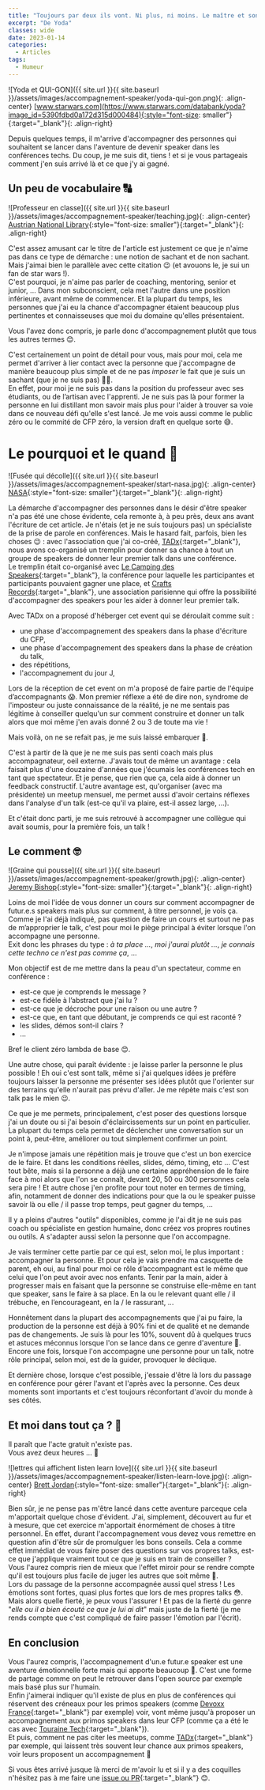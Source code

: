 ```yaml
---
title: "Toujours par deux ils vont. Ni plus, ni moins. Le maître et son apprenti."
excerpt: "De Yoda"
classes: wide
date: 2023-01-14
categories:
  - Articles
tags:
  - Humeur
---
```

![Yoda et QUI-GON]({{ site.url }}{{ site.baseurl }}/assets/images/accompagnement-speaker/yoda-qui-gon.png){: .align-center}
[www.starwars.com](https://www.starwars.com/databank/yoda?image_id=5390fdbd0a172d315d000484){:style="font-size: smaller"}{:target="_blank"}{: .align-right}

Depuis quelques temps, il m'arrive d'accompagner des personnes qui souhaitent se lancer dans l'aventure de devenir speaker dans les conférences techs.
Du coup, je me suis dit, tiens ! et si je vous partageais comment j'en suis arrivé là et ce que j'y ai gagné.

## Un peu de vocabulaire 🔠

![Professeur en classe]({{ site.url }}{{ site.baseurl }}/assets/images/accompagnement-speaker/teaching.jpg){: .align-center}
[Austrian National Library](https://unsplash.com/fr/photos/GxB6Pbi4Jzg?utm_source=unsplash&utm_medium=referral&utm_content=creditShareLink){:style="font-size: smaller"}{:target="_blank"}{: .align-right}

C'est assez amusant car le titre de l'article est justement ce que je n'aime pas dans ce type de démarche : une notion de sachant et de non sachant.
Mais j'aimai bien le parallèle avec cette citation 😉 (et avouons le, je sui un fan de star wars !).  
C'est pourquoi, je n'aime pas parler de coaching, mentoring, senior et junior, ... 
Dans mon subconscient, cela met l'autre dans une position inférieure, avant même de commencer.
Et la plupart du temps, les personnes que j'ai eu la chance d'accompagner étaient beaucoup plus pertinentes et connaisseuses que moi du domaine qu'elles présentaient.

Vous l'avez donc compris, je parle donc d'accompagnement plutôt que tous les autres termes 😊.

C'est certainement un point de détail pour vous, mais pour moi, cela me permet d'arriver à lier contact avec la personne que j'accompagne de manière beaucoup plus simple et de ne pas _imposer_ le fait que je suis un sachant (que je ne suis pas) 🤷‍♂️.  
En effet, pour moi je ne suis pas dans la position du professeur avec ses étudiants, ou de l’artisan avec l'apprenti.
Je ne suis pas là pour former la personne en lui distillant mon savoir mais plus pour l'aider à trouver sa voie dans ce nouveau défi qu'elle s'est lancé.
Je me vois aussi comme le public zéro ou le commité de CFP zéro, la version draft en quelque sorte 😅.

# Le pourquoi et le quand 🤔

![Fusée qui décolle]({{ site.url }}{{ site.baseurl }}/assets/images/accompagnement-speaker/start-nasa.jpg){: .align-center}
[NASA](https://unsplash.com/fr/photos/n463SoeSiVY?utm_source=unsplash&utm_medium=referral&utm_content=creditShareLink){:style="font-size: smaller"}{:target="_blank"}{: .align-right}

La démarche d'accompagner des personnes dans le désir d'être speaker n'a pas été une chose évidente, cela remonte à, à peu près, deux ans avant l'écriture de cet article.
Je n'étais (et je ne suis toujours pas) un spécialiste de la prise de parole en conférences.
Mais le hasard fait, parfois, bien les choses 😉 : avec l'association que j'ai co-créé, [TADx](https://www.tadx.fr){:target="_blank"}, nous avons co-organisé un tremplin pour donner sa chance à tout un groupe de speakers de donner leur premier talk dans une conférence.  
Le tremplin était co-organisé avec [Le Camping des Speakers](https://camping-speakers.fr/){:target="_blank"}, la conférence pour laquelle les participantes et participants pouvaient gagner une place, et [Crafts Records](https://craftsrecords.org/){:target="_blank"}, une association parisienne qui offre la possibilité d'accompagner des speakers pour les aider à donner leur premier talk.

Avec TADx on a proposé d'héberger cet event qui se déroulait comme suit : 
 - une phase d'accompagnement des speakers dans la phase d'écriture du CFP,
 - une phase d'accompagnement des speakers dans la phase de création du talk,
 - des répétitions,
 - l'accompagnement du jour J,

Lors de la réception de cet event on m'a proposé de faire partie de l'équipe d’accompagnants 😱.
Mon premier réflexe a été de dire non, syndrome de l'imposteur ou juste connaissance de la réalité, je ne me sentais pas légitime à conseiller quelqu'un sur comment construire et donner un talk alors que moi même j'en avais donné 2 ou 3 de toute ma vie !

Mais voilà, on ne se refait pas, je me suis laissé embarquer 🤪.

C'est à partir de là que je ne me suis pas senti coach mais plus accompagnateur, oeil externe.
J'avais tout de même un avantage : cela faisait plus d'une douzaine d'années que j'écumais les conférences tech en tant que spectateur.
Et je pense, que rien que ça, cela aide à donner un feedback constructif.
L'autre avantage est, qu'organiser (avec ma présidente) un meetup mensuel, me permet aussi d'avoir certains réflexes dans l'analyse d'un talk (est-ce qu'il va plaire, est-il assez large, ...).

Et c'était donc parti, je me suis retrouvé à accompagner une collègue qui avait soumis, pour la première fois, un talk !

## Le comment 🤓

![Graine qui pousse]({{ site.url }}{{ site.baseurl }}/assets/images/accompagnement-speaker/growth.jpg){: .align-center}
[Jeremy Bishop](https://unsplash.com/fr/photos/vGjGvtSfys4?utm_source=unsplash&utm_medium=referral&utm_content=creditShareLink){:style="font-size: smaller"}{:target="_blank"}{: .align-right}

Loins de moi l'idée de vous donner un cours sur comment accompagner de futur.e.s speakers mais plus sur comment, à titre personnel, je vois ça.  
Comme je l'ai déjà indiqué, pas question de faire un cours et surtout ne pas de m’approprier le talk, c'est pour moi le piège principal à éviter lorsque l'on accompagne une personne.  
Exit donc les phrases du type : _à ta place ..._, _moi j'aurai plutôt ..._, _je connais cette techno ce n'est pas comme ça_, ...  

Mon objectif est de me mettre dans la peau d'un spectateur, comme en conférence : 
 - est-ce que je comprends le message ?
 - est-ce fidèle à l’abstract que j'ai lu ?
 - est-ce que je décroche pour une raison ou une autre ?
 - est-ce que, en tant que débutant, je comprends ce qui est raconté ?
 - les slides, démos sont-il clairs ?
 - ...

Bref le client zéro lambda de base 😊.

Une autre chose, qui paraît évidente : je laisse parler la personne le plus possible !
Eh oui c'est sont talk, même si j'ai quelques idées je préfère toujours laisser la personne me présenter ses idées plutôt que l'orienter sur des terrains qu'elle n'aurait pas prévu d'aller.
Je me répète mais c'est son talk pas le mien 😉.

Ce que je me permets, principalement, c'est poser des questions lorsque j'ai un doute ou si j'ai besoin d'éclaircissements sur un point en particulier.
La plupart du temps cela permet de déclencher une conversation sur un point à, peut-être, améliorer ou tout simplement confirmer un point.

Je n'impose jamais une répétition mais je trouve que c'est un bon exercice de le faire.
Et dans les conditions réelles, slides, démo, timing, etc ...
C'est tout bête, mais si la personne a déjà une certaine appréhension de le faire face à moi alors que l'on se connaît, devant 20, 50 ou 300 personnes cela sera pire !
Et autre chose j'en profite pour tout noter en termes de timing, afin, notamment de donner des indications pour que la ou le speaker puisse savoir là ou elle / il passe trop temps, peut gagner du temps, ...

Il y a pleins d'autres "outils" disponibles, comme je l'ai dit je ne suis pas coach ou spécialiste en gestion humaine, donc créez vos propres routines ou outils.
A s'adapter aussi selon la personne que l'on accompagne.

Je vais terminer cette partie par ce qui est, selon moi, le plus important : accompagner la personne.
Et pour cela je vais prendre ma casquette de parent, eh oui, au final pour moi ce rôle d’accompagnant est le même que celui que l'on peut avoir avec nos enfants.
Tenir par la main, aider à progresser mais en faisant que la personne se construise elle-même en tant que speaker, sans le faire à sa place.
En la ou le relevant quant elle / il trébuche, en l’encourageant, en la / le rassurant, ...

Honnêtement dans la plupart des accompagnements que j'ai pu faire, la production de la personne est déjà à 90% fini et de qualité et ne demande pas de changements.
Je suis là pour les 10%, souvent dû à quelques trucs et astuces méconnus lorsque l'on se lance dans ce genre d'aventure 🤗.
Encore une fois, lorsque l'on accompagne une personne pour un talk, notre rôle principal, selon moi, est de la guider, provoquer le déclique.

Et dernière chose, lorsque c'est possible, j'essaie d'être là lors du passage en conférence pour gérer l'avant et l'après avec la personne. 
Ces deux moments sont importants et c'est toujours réconfortant d'avoir du monde à ses côtés.

## Et moi dans tout ça ? 🤔

Il paraît que l'acte gratuit n'existe pas.  
Vous avez deux heures ... 🤯

![lettres qui affichent listen learn love]({{ site.url }}{{ site.baseurl }}/assets/images/accompagnement-speaker/listen-learn-love.jpg){: .align-center}
[Brett Jordan](https://unsplash.com/@brett_jordan){:style="font-size: smaller"}{:target="_blank"}{: .align-right}

Bien sûr, je ne pense pas m'être lancé dans cette aventure parceque cela m'apportait quelque chose d'évident.
J'ai, simplement, découvert au fur et à mesure, que cet exercice m'apportait énormément de choses à titre personnel. 
En effet, durant l'accompagnement vous devez vous remettre en question afin d'être sûr de promulguer les bons conseils.
Cela a comme effet immédiat de vous faire poser des questions sur vos propres talks, est-ce que j'applique vraiment tout ce que je suis en train de conseiller ?  
Vous l'aurez compris rien de mieux que l'effet miroir pour se rendre compte qu'il est toujours plus facile de juger les autres que soit même 🧐.  
Lors du passage de la personne accompagnée aussi quel stress !
Les émotions sont fortes, quasi plus fortes que lors de mes propres talks 😳.
Mais alors quelle fierté, je peux vous l'assurer !
Et pas de la fierté du genre "_elle ou il a bien écouté ce que je lui ai dit_" mais juste de la fierté (je me rends compte que c'est compliqué de faire passer l'émotion par l'écrit).


## En conclusion

Vous l'aurez compris, l'accompagnement d'un.e futur.e speaker est une aventure émotionnelle forte mais qui apporte beaucoup 🤩.
C'est une forme de partage comme on peut le retrouver dans l'open source par exemple mais basé plus sur l'humain.  
Enfin j'aimerai indiquer qu'il existe de plus en plus de conférences qui réservent des créneaux pour les primos speakers (comme [Devoxx France](https://www.devoxx.fr/){:target="_blank"} par exemple) voir, vont même jusqu'à proposer un accompagnement aux primos speakers dans leur CFP (comme ça a été le cas avec [Touraine Tech](https://touraine.tech/){:target="_blank"}).  
Et puis, comment ne pas citer les meetups, comme [TADx](https://www.tadx.fr/){:target="_blank"} par exemple, qui laissent très souvent leur chance aux primos speakers, voir leurs proposent un accompagnement 🤗

Si vous êtes arrivé jusque là merci de m'avoir lu et si il y a des coquilles n'hésitez pas à me faire une [issue ou PR](https://github.com/philippart-s/blog){:target="_blank"} 😊.
